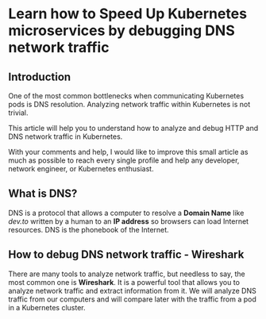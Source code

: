 # Learn how to Speed Up Kubernetes microservices by debugging DNS network traffic

## Introduction

One of the most common bottlenecks when communicating Kubernetes pods is DNS resolution. Analyzing network traffic within Kubernetes is not trivial.

This article will help you to understand how to analyze and debug HTTP and DNS network traffic in Kubernetes.

With your comments and help, I would like to improve this small article as much as possible to reach every single profile and help any developer, network engineer, or Kubernetes enthusiast.

## What is DNS?

DNS is a protocol that allows a computer to resolve a **Domain Name** like *dev.to* written by a human to an **IP address** so browsers can load Internet resources. DNS is the phonebook of the Internet.

## How to debug DNS network traffic - Wireshark

There are many tools to analyze network traffic, but needless to say, the most common one is **Wireshark**. It is a powerful tool that allows you to analyze network traffic and extract information from it. We will analyze DNS traffic from our computers and will compare later with the traffic from a pod in a Kubernetes cluster.
